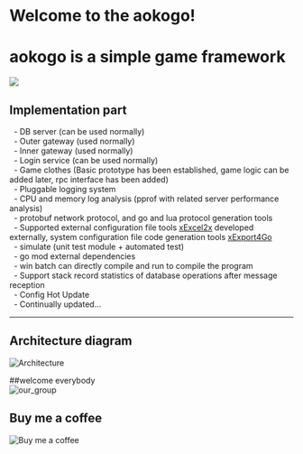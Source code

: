 # Welcome to the aokogo!  
# aokogo is a simple game framework  

![](https://i.imgur.com/OUFzKJB.jpg)

## Implementation part  
  - DB server (can be used normally)  
  - Outer gateway (used normally)  
  - Inner gateway (used normally)  
  - Login service (can be used normally)  
  - Game clothes (Basic prototype has been established, game logic can be added later, rpc interface has been added)  
  - Pluggable logging system  
  - CPU and memory log analysis (pprof with related server performance analysis)  
  - protobuf network protocol, and go and lua protocol generation tools  
  - Supported external configuration file tools [xExcel2x](https://github.com/Peakchen/xExcel2x) developed externally, system configuration       file code generation tools [xExport4Go](https://github.com/Peakchen/xExport4Go)  
  - simulate (unit test module + automated test)  
  - go mod external dependencies  
  - win batch can directly compile and run to compile the program  
  - Support stack record statistics of database operations after message reception  
  - Config Hot Update   
  - Continually updated...
***

 
## Architecture diagram   
 
![Architecture](https://github.com/Peakchen/aoko/blob/master/src/note/pic/server_struct.png)

##welcome everybody     
![our_group](https://github.com/Peakchen/aoko/blob/master/src/note/pic/qq_group.png)

## Buy me a coffee  
![Buy me a coffee](https://github.com/Peakchen/aokogo/tree/master/src/note/pic/BuyMeACoffee.jpeg)

